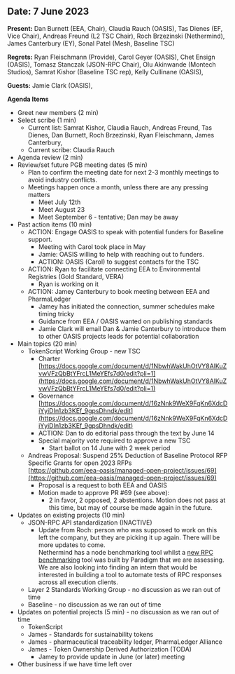 ## Date: 7 June 2023  

**Present:** Dan Burnett (EEA, Chair), Claudia Rauch (OASIS), Tas Dienes (EF, Vice Chair), Andreas Freund (L2 TSC Chair), Roch Brzezinski (Nethermind), James Canterbury (EY), Sonal Patel (Mesh, Baseline TSC)

**Regrets:** Ryan Fleischmann (Provide), Carol Geyer (OASIS), Chet Ensign (OASIS), Tomasz Stanczak (JSON-RPC Chair), Olu Akinwande (Montech Studios), Samrat Kishor (Baseline TSC rep), Kelly Cullinane (OASIS), 

**Guests:** Jamie Clark (OASIS), 

**Agenda Items**

* Greet new members (2 min)
* Select scribe (1 min)
    * Current list: Samrat Kishor, Claudia Rauch, Andreas Freund, Tas Dienes, Dan Burnett, Roch Brzezinski, Ryan Fleischmann, James Canterbury,
    * Current scribe: Claudia Rauch
* Agenda review (2 min)
* Review/set future PGB meeting dates (5 min)
    * Plan to confirm the meeting date for next 2-3 monthly meetings to avoid industry conflicts. 
    * Meetings happen once a month, unless there are any pressing matters
        * Meet July 12th 
        * Meet August 23
        * Meet September 6 - tentative; Dan may be away
* Past action items (10 min)
    * ACTION: Engage OASIS to speak with potential funders for Baseline support.
        * Meeting with Carol took place in May
        * Jamie: OASIS willing to help with reaching out to funders. 
        * ACTION: OASIS (Carol) to suggest contacts for the TSC 
    * ACTION: Ryan to facilitate connecting EEA to Environmental Registries (Gold Standard, VERA)
        * Ryan is working on it
    * ACTION: Jamey Canterbury to book meeting between EEA and PharmaLedger
        * Jamey has initiated the connection, summer schedules make timing tricky
        * Guidance from EEA / OASIS wanted on publishing standards
        * Jamie Clark will email Dan & Jamie Canterbury to introduce them to other OASIS projects leads for potential collaboration
* Main topics (20 min) 
    * TokenScript Working Group - new TSC
        * Charter [https://docs.google.com/document/d/1NbwhWakUhOtVY8AlKuZvwVFzQbBtYFrcL1MeYEfs7d0/edit?pli=1](https://docs.google.com/document/d/1NbwhWakUhOtVY8AlKuZvwVFzQbBtYFrcL1MeYEfs7d0/edit?pli=1)
        * Governance [https://docs.google.com/document/d/16zNnk9WeX9FqKn6XdcDiYyiDIn1zb3KEf_9gpsDhndk/edit](https://docs.google.com/document/d/16zNnk9WeX9FqKn6XdcDiYyiDIn1zb3KEf_9gpsDhndk/edit)
        * ACTION: Dan to do editorial pass through the text by June 14	
        * Special majority vote required to approve a new TSC
            * Start ballot on 14 June with 2 week period
    * Andreas Proposal: Suspend 25% Deduction of Baseline Protocol RFP Specific Grants for open 2023 RFPs \
[https://github.com/eea-oasis/managed-open-project/issues/69](https://github.com/eea-oasis/managed-open-project/issues/69) 
        * Proposal is a request to both EEA and OASIS
        * Motion made to approve PR #69 (see above):
            * 2 in favor, 2 opposed, 2 abstentions.  Motion does not pass at this time, but may of course be made again in the future.
* Updates on existing projects (10 min)
    * JSON-RPC API standardization (INACTIVE)
        * Update from Roch: person who was supposed to work on this left the company, but they are picking it up again. There will be more updates to come. \
Nethermind has a node benchmarking tool whilst a [new RPC benchmarking](https://twitter.com/notnotstorm/status/1666123223615012869?s=19) tool was built by Paradigm that we are assessing. \
We are also looking into finding an intern that would be interested in building a tool to automate tests of RPC responses across all execution clients.
    * Layer 2 Standards Working Group - no discussion as we ran out of time
    * Baseline - no discussion as we ran out of time
* Updates on potential projects (5 min)  - no discussion as we ran out of time
    * TokenScript
    * James - Standards for sustainability tokens
    * James - pharmaceutical traceability ledger, PharmaLedger Alliance
    * James - Token Ownership Derived Authorization (TODA) 
        * Jamey to provide update in June (or later) meeting
* Other business if we have time left over
